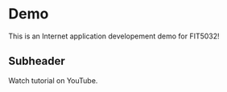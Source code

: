 # Demo

This is an Internet application developement demo for FIT5032!

## Subheader

Watch tutorial on YouTube.